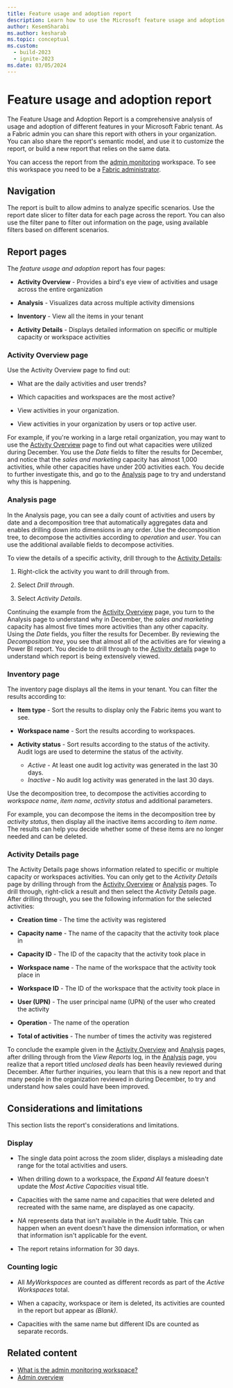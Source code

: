 ```yaml
---
title: Feature usage and adoption report
description: Learn how to use the Microsoft feature usage and adoption report.
author: KesemSharabi
ms.author: kesharab
ms.topic: conceptual
ms.custom:
  - build-2023
  - ignite-2023
ms.date: 03/05/2024
---
```


# Feature usage and adoption report

The Feature Usage and Adoption Report is a comprehensive analysis of usage and adoption of different features in your Microsoft Fabric tenant. As a Fabric admin you can share this report with others in your organization. You can also share the report's semantic model, and use it to customize the report, or build a new report that relies on the same data.

You can access the report from the [admin monitoring](monitoring-workspace.md) workspace. To see this workspace you need to be a [Fabric administrator](microsoft-fabric-admin.md#power-platform-and-fabric-admin-roles).

## Navigation

The report is built to allow admins to analyze specific scenarios. Use the report date slicer to filter data for each page across the report. You can also use the filter pane to filter out information on the page, using available filters based on different scenarios.

## Report pages

The *feature usage and adoption* report has four pages:

* **Activity Overview** - Provides a bird's eye view of activities and usage across the entire organization

* **Analysis** - Visualizes data across multiple activity dimensions

* **Inventory** - View all the items in your tenant

* **Activity Details** - Displays detailed information on specific or multiple capacity or workspace activities

### Activity Overview page

Use the Activity Overview page to find out:

* What are the daily activities and user trends?

* Which capacities and workspaces are the most active?

* View activities in your organization.

* View activities in your organization by users or top active user.

For example, if you're working in a large retail organization, you may want to use the [Activity Overview](#activity-overview-page) page to find out what capacities were utilized during December. You use the *Date* fields to filter the results for December, and notice that the *sales and marketing* capacity has almost 1,000 activities, while other capacities have under 200 activities each. You decide to further investigate this, and go to the [Analysis](#analysis-page) page to try and understand why this is happening.

### Analysis page

In the Analysis page, you can see a daily count of activities and users by date and a decomposition tree that automatically aggregates data and enables drilling down into dimensions in any order. Use the decomposition tree, to decompose the activities according to *operation* and *user*. You can use the additional available fields to decompose activities.

To view the details of a specific activity, drill through to the [Activity Details](#activity-details-page):

1. Right-click the activity you want to drill through from.

2. Select *Drill through*.

3. Select *Activity Details*.

Continuing the example from the [Activity Overview](#activity-overview-page) page, you turn to the Analysis page to understand why in December, the *sales and marketing* capacity has almost five times more activities than any other capacity. Using the *Date* fields, you filter the results for December. By reviewing the *Decomposition tree*, you see that almost all of the activities are for viewing a Power BI report. You decide to drill through to the [Activity details](#activity-details-page) page to understand which report is being extensively viewed.

### Inventory page

The inventory page displays all the items in your tenant. You can filter the results according to:

* **Item type** - Sort the results to display only the Fabric items you want to see.

* **Workspace name** - Sort the results according to workspaces.

* **Activity status** - Sort results according to the status of the activity. Audit logs are used to determine the status of the activity.
    * *Active* - At least one audit log activity was generated in the last 30 days.
    * *Inactive* - No audit log activity was generated in the last 30 days.

Use the decomposition tree, to decompose the activities according to *workspace name*, *item name*, *activity status* and additional parameters.

For example, you can decompose the items in the decomposition tree by *activity status*, then display all the inactive items according to *item name*. The results can help you decide whether some of these items are no longer needed and can be deleted.

### Activity Details page

The Activity Details page shows information related to specific or multiple capacity or workspaces activities. You can only get to the *Activity Details* page by drilling through from the [Activity Overview](#activity-overview-page) or [Analysis](#analysis-page) pages. To drill through, right-click a result and then select the *Activity Details* page. After drilling through, you see the following information for the selected activities:

* **Creation time** - The time the activity was registered

* **Capacity name** - The name of the capacity that the activity took place in

* **Capacity ID** - The ID of the capacity that the activity took place in

* **Workspace name** - The name of the workspace that the activity took place in

* **Workspace ID** - The ID of the workspace that the activity took place in

* **User (UPN)** - The user principal name (UPN) of the user who created the activity

* **Operation** - The name of the operation

* **Total of activities** - The number of times the activity was registered

To conclude the example given in the [Activity Overview](#activity-overview-page) and [Analysis](#analysis-page) pages, after drilling through from the *View Reports* log, in the [Analysis](#analysis-page) page, you realize that a report titled *unclosed deals* has been heavily reviewed during December. After further inquiries, you learn that this is a new report and that many people in the organization reviewed in during December, to try and understand how sales could have been improved.

## Considerations and limitations

This section lists the report's considerations and limitations.

### Display

* The single data point across the zoom slider, displays a misleading date range for the total activities and users.

* When drilling down to a workspace, the *Expand All* feature doesn't update the *Most Active Capacities* visual title.

* Capacities with the same name and capacities that were deleted and recreated with the same name, are displayed as one capacity.

* *NA* represents data that isn't available in the *Audit* table. This can happen when an event doesn't have the dimension information, or when that information isn't applicable for the event.

* The report retains information for 30 days.

### Counting logic

* All *MyWorkspaces* are counted as different records as part of the *Active Workspaces* total.

* When a capacity, workspace or item is deleted, its activities are counted in the report but appear as *(Blank)*.

* Capacities with the same name but different IDs are counted as separate records.

## Related content

* [What is the admin monitoring workspace?](monitoring-workspace.md)
* [Admin overview](microsoft-fabric-admin.md)
